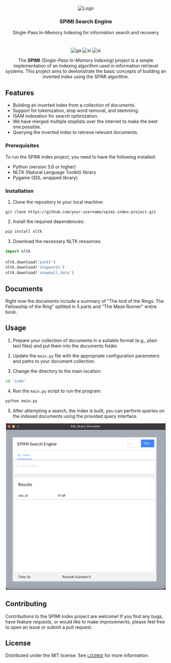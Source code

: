<br>
<p align="center">
    <img src="https://upload.wikimedia.org/wikipedia/commons/thumb/0/08/Circle-icons-rocket.svg/1200px-Circle-icons-rocket.svg.png" alt='Logo' width=80 height=80>

<h3 align="center">SPIMI Search Engine</h3>

<p align="center">
    Single-Pass In-Memory Indexing for information search and recovery
</p>

#
<p align="center"

![ga](https://img.shields.io/badge/Python-3776AB?style=for-the-badge&logo=python&logoColor=white)
![si](https://img.shields.io/badge/Academical%20Project-Yes-brightgreen?style=for-the-badge&logo=awesomewm) ![si](https://img.shields.io/badge/License-MIT-red?style=for-the-badge&logo=dpd)

<p align="center"

The **SPIMI** *(Single-Pass In-Memory Indexing)* project is a simple implementation of an indexing algorithm used in information retrieval systems. This project aims to demonstrate the basic concepts of building an inverted index using the SPIMI algorithm.
</p>

## Features
- Building an inverted index from a collection of documents.
- Support for tokenization, stop word removal, and stemming.
- ISAM indexation for search optimization.
- We have merged multiple stoplists over the internet to make the best one possible.
- Querying the inverted index to retrieve relevant documents.

### Prerequisites

To run the SPIMI index project, you need to have the following installed:
- Python (version 3.6 or higher)
- NLTK (Natural Language Toolkit) library
- Pygame (SDL wrapped library)

### Installation

1. Clone the repository to your local machine:
```shell
git clone https://github.com/your-username/spimi-index-project.git
```

2. Install the required dependencies:
```sh
pip install nltk
```

3. Download the necessary NLTK resources:
```py
import nltk

nltk.download('punkt')
nltk.download('stopwords')
nltk.download('snowball_data')
```

## Documents
Right now the documents include a summary of "The lord of the Rings: The Fellowship of the Ring" splitted in 5 parts and "The Maze Runner" entire book.

## Usage
1. Prepare your collection of documents in a suitable format (e.g., plain text files) and put them into the documents folder.

2. Update the ```main.py``` file with the appropriate configuration parameters and paths to your document collection.

3. Change the directory to the main location:

```sh
cd 'code'
```

4. Run the ```main.py``` script to run the program:

```sh
python main.py
```

5. After attempting a search, the index is built, you can perform queries on the indexed documents using the provided query interface.

<p align="center"><img src="./others/gui.png" width=500></p>  


## Contributing

Contributions to the SPIMI index project are welcome! If you find any bugs, have feature requests, or would like to make improvements, please feel free to open an issue or submit a pull request.

## License
Distributed under the MIT license. See [`LICENSE`](./LICENSE) for more information.